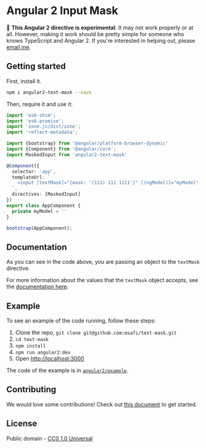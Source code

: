 # Angular 2 Input Mask

&#x1F6A7; **This Angular 2 directive is experimental**. It may not work properly or at all. However,
making it work should be pretty simple for someone who knows TypeScript and Angular 2.
If you're interested in helping out, please [email me](mailto:msafi@msafi.com).

## Getting started

First, install it.

```bash
npm i angular2-text-mask --save
```

Then, require it and use it:

```typescript
import 'es6-shim';
import 'es6-promise';
import 'zone.js/dist/zone';
import 'reflect-metadata';

import {bootstrap} from '@angular/platform-browser-dynamic'
import {Component} from '@angular/core';
import MaskedInput from 'angular2-text-mask'

@Component({
  selector: 'app',
  templateUrl: `
    <input [textMask]="{mask: '(111) 111 1111'}" [(ngModel)]="myModel" type="text"/>
  `,
  directives: [MaskedInput]
})
export class AppComponent {
  private myModel = ''
}

bootstrap(AppComponent);
```

## Documentation

As you can see in the code above, you are passing an object to the `textMask` directive.

For more information about the values that the `textMask` object accepts, see
the [documentation here](https://github.com/msafi/text-mask/blob/master/componentDocumentation.md#readme).

## Example

To see an example of the code running, follow these steps:

1. Clone the repo, `git clone git@github.com:msafi/text-mask.git`
1. `cd text-mask`
1. `npm install`
1. `npm run angular2:dev`
1. Open [http://localhost:3000](http://localhost:3000)

The code of the example is in [`angular2/example`](https://github.com/msafi/text-mask/tree/master/angular2/example).

## Contributing

We would love some contributions! Check out [this document](https://github.com/msafi/text-mask/blob/master/contributing.md#readme) to get started.

## License

Public domain - [CC0 1.0 Universal](https://creativecommons.org/publicdomain/zero/1.0/)
